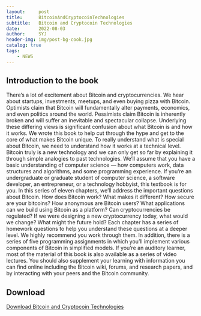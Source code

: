 ```yaml
---
layout:     post
title:      BitcoinAndCryptocoinTechnologies
subtitle:   Bitcoin and Cryptocoin Technologies
date:       2022-08-03
author:     SYJ
header-img: img/post-bg-cook.jpg
catalog: true
tags:
    - NEWS
---
```


## Introduction to the book
There’s a lot of excitement about Bitcoin and cryptocurrencies. We hear about startups, 
investments,
meetups, and even buying pizza with Bitcoin. Optimists claim that Bitcoin will fundamentally 
alter
payments, economics, and even politics around the world. Pessimists claim Bitcoin is inherently
broken and will suffer an inevitable and spectacular collapse.
Underlying these differing views is significant confusion about what Bitcoin is and how it 
works. We
wrote this book to help cut through the hype and get to the core of what makes Bitcoin 
unique.
To really understand what is special about Bitcoin, we need to understand how it works at a 
technical
level. Bitcoin truly is a new technology and we can only get so far by explaining it through 
simple
analogies to past technologies.
We’ll assume that you have a basic understanding of computer science — how computers work,
data
structures and algorithms, and some programming experience. If you’re an undergraduate or
graduate student of computer science, a software developer, an entrepreneur, or a 
technology
hobbyist, this textbook is for you.
In this series of eleven chapters, we’ll address the important questions about Bitcoin. How 
does
Bitcoin work? What makes it different? How secure are your bitcoins? How anonymous are 
Bitcoin
users? What applications can we build using Bitcoin as a platform? Can cryptocurrencies be
regulated? If we were designing a new cryptocurrency today, what would we change? What 
might the
future hold?
Each chapter has a series of homework questions to help you understand these questions at a 
deeper
level. We highly recommend you work through them. In addition, there is a series of five
programming assignments in which you’ll implement various components of Bitcoin in simplified
models. If you’re an auditory learner, most of the material of this book is also available as a
series of
video lectures. You should also supplement your learning with information you can find online
including the Bitcoin wiki, forums, and research papers, and by interacting with your peers 
and the
Bitcoin community.

## Download

[Download  Bitcoin and Cryptocoin Technologies](https://x88.ltd/eyd)


